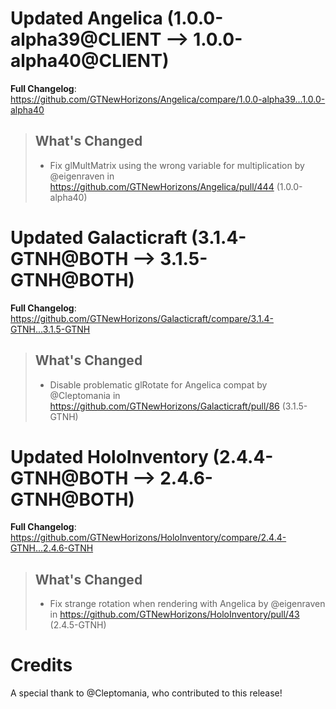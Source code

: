 # Updated Angelica (1.0.0-alpha39@CLIENT --> 1.0.0-alpha40@CLIENT)
**Full Changelog**: https://github.com/GTNewHorizons/Angelica/compare/1.0.0-alpha39...1.0.0-alpha40
>## What's Changed
> * Fix glMultMatrix using the wrong variable for multiplication by @eigenraven in https://github.com/GTNewHorizons/Angelica/pull/444 (1.0.0-alpha40)
>

# Updated Galacticraft (3.1.4-GTNH@BOTH --> 3.1.5-GTNH@BOTH)
**Full Changelog**: https://github.com/GTNewHorizons/Galacticraft/compare/3.1.4-GTNH...3.1.5-GTNH
>## What's Changed
> * Disable problematic glRotate for Angelica compat by @Cleptomania in https://github.com/GTNewHorizons/Galacticraft/pull/86 (3.1.5-GTNH)
>

# Updated HoloInventory (2.4.4-GTNH@BOTH --> 2.4.6-GTNH@BOTH)
**Full Changelog**: https://github.com/GTNewHorizons/HoloInventory/compare/2.4.4-GTNH...2.4.6-GTNH
>## What's Changed
> * Fix strange rotation when rendering with Angelica by @eigenraven in https://github.com/GTNewHorizons/HoloInventory/pull/43 (2.4.5-GTNH)
>

# Credits
A special thank to @Cleptomania, who contributed to this release!